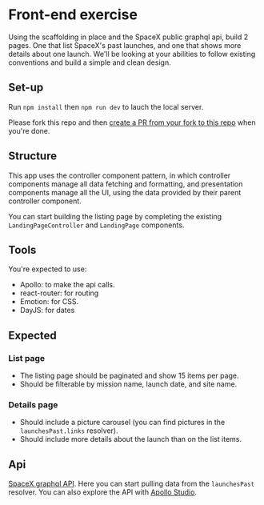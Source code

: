 
# Front-end exercise
Using the scaffolding in place and the SpaceX public graphql api, build 2 pages. One that list SpaceX's past launches, and one that shows more details about one launch.
We'll be looking at your abilities to follow existing conventions and build a simple and clean design.

## Set-up
Run `npm install` then `npm run dev` to lauch the local server.

Please fork this repo and then [create a PR from your fork to this repo](https://docs.github.com/en/pull-requests/collaborating-with-pull-requests/proposing-changes-to-your-work-with-pull-requests/creating-a-pull-request-from-a-fork) when you're done.

## Structure
This app uses the controller component pattern, in which controller components manage all data fetching and formatting, and presentation components manage all the UI, using the data provided by their parent controller component.

You can start building the listing page by completing the existing `LandingPageController` and `LandingPage` components.

## Tools
You're expected to use:
- Apollo: to make the api calls.
- react-router: for routing
- Emotion: for CSS.
- DayJS: for dates

## Expected
### List page
- The listing page should be paginated and show 15 items per page.
- Should be filterable by mission name, launch date, and site name.

### Details page
- Should include a picture carousel (you can find pictures in the `launchesPast.links` resolver).
- Should include more details about the launch than on the list items.

## Api
[SpaceX graphql API](https://api.spacex.land/graphql/). Here you can start pulling data from the `launchesPast` resolver.
You can also explore the API with [Apollo Studio](https://studio.apollographql.com/public/SpaceX-pxxbxen/explorer?variant=current).
